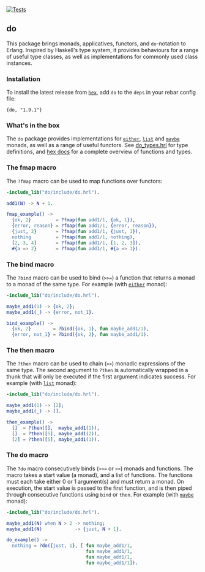 [![Tests](https://github.com/moritzploss/do/actions/workflows/tests.yml/badge.svg)](https://github.com/moritzploss/do/actions/workflows/tests.yml)

## do

This package brings monads, applicatives, functors, and `do`-notation to
Erlang. Inspired by Haskell's type system, it provides behaviours for a range
of useful type classes, as well as implementations for commonly used class
instances.

### Installation

To install the latest release from [`hex`](https://hex.pm/packages/do),
add `do` to the `deps` in your rebar config file:

    {do, "1.9.1"}

### What's in the box

The `do` package provides implementations for [`either`](./src/do_either.erl),
[`list`](./src/do_list.erl) and [`maybe`](./src/do_maybe.erl) monads, as well
as a range of useful functors. See [do_types.hrl](./include/do_types.hrl) for
type definitions, and [hex docs](https://hexdocs.pm/do/) for a complete
overview of functions and types.

### The fmap macro

The `?fmap` macro can be used to map functions over functors:

```erlang
-include_lib("do/include/do.hrl").

add1(N) -> N + 1.

fmap_example() ->
  {ok, 2}         = ?fmap(fun add1/1, {ok, 1}),
  {error, reason} = ?fmap(fun add1/1, {error, reason}),
  {just, 2}       = ?fmap(fun add1/1, {just, 1}),
  nothing         = ?fmap(fun add1/1, nothing),
  [2, 3, 4]       = ?fmap(fun add1/1, [1, 2, 3]),
  #{a => 2}       = ?fmap(fun add1/1, #{a => 1}).
```

### The bind macro

The `?bind` macro can be used to bind (`>>=`) a function that returns
a monad to a monad of the same type. For example (with
[`either`](./src/do_either.erl) monad):

```erlang
-include_lib("do/include/do.hrl").

maybe_add1(1) -> {ok, 2};
maybe_add1(_) -> {error, not_1}.

bind_example() ->
  {ok, 2}        = ?bind({ok, 1}, fun maybe_add1/1),
  {error, not_1} = ?bind({ok, 2}, fun maybe_add1/1).
```

### The then macro

The `?then` macro can be used to chain (`>>`) monadic expressions of the same
type. The second argument to `?then` is automatically wrapped in a thunk that
will only be executed if the first argument indicates success. For example
(with [`list`](./src/do_list.erl) monad):

```erlang
-include_lib("do/include/do.hrl").

maybe_add1(1) -> [2];
maybe_add1(_) -> [].

then_example() ->
  []  = ?then([],  maybe_add1(1)),
  []  = ?then([5], maybe_add1(2)),
  [2] = ?then([5], maybe_add1(1)).
```

### The do macro

The `?do` macro consecutively binds (`>>=` or `>>`) monads and functions. The
macro takes a start value (a monad), and a list of functions. The functions
must each take either 0 or 1 argument(s) and must return a monad. On execution,
the start value is passed to the first function, and is then piped through
consecutive functions using `bind` or `then`. For example (with
[`maybe`](./src/do_maybe.erl) monad):

```erlang
-include_lib("do/include/do.hrl").

maybe_add1(N) when N > 2 -> nothing;
maybe_add1(N)            -> {just, N + 1}.

do_example() ->
  nothing = ?do({just, 1}, [ fun maybe_add1/1,
                             fun maybe_add1/1,
                             fun maybe_add1/1,
                             fun maybe_add1/1]).
```

